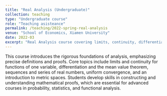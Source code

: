 ```yaml
---
title: "Real Analysis (Undergraduate)"
collection: teaching
type: "Undergraduate course"
role: "Teaching asisteance"
permalink: /teaching/2022-spring-real-analysis
venue: "School of Economics, Xiamen University"
date: 2022-03
excerpt: "Real Analysis course covering limits, continuity, differentiation, sequences and series, metric spaces, and the foundations of rigorous proof."
---
```


This course introduces the rigorous foundations of analysis, emphasizing precise definitions and proofs.
Core topics include limits and continuity for functions of one variable, differentiation and the mean value theorem, sequences and series of real numbers, uniform convergence, and an introduction to metric spaces.
Students develop skills in constructing and understanding mathematical proofs, which are essential for advanced courses in probability, statistics, and functional analysis.
